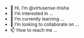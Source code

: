 - 👋 Hi, I’m @virtusense-trisha
- 👀 I’m interested in ...
- 🌱 I’m currently learning ...
- 💞️ I’m looking to collaborate on ...
- 📫 How to reach me ...

<!---
virtusense-trisha/virtusense-trisha is a ✨ special ✨ repository because its `README.md` (this file) appears on your GitHub profile.
You can click the Preview link to take a look at your changes.
--->
